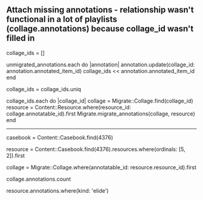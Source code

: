 
Attach missing annotations  - relationship wasn't functional in a lot of playlists (collage.annotations) because collage_id wasn't filled in 
-----------------

collage_ids = []

unmigrated_annotations.each do |annotation|
  annotation.update(collage_id: annotation.annotated_item_id)
  collage_ids << annotation.annotated_item_id
end

collage_ids = collage_ids.uniq

collage_ids.each do |collage_id|
  collage = Migrate::Collage.find(collage_id)
  resource = Content::Resource.where(resource_id: collage.annotatable_id).first
  Migrate.migrate_annotations(collage, resource)
end

--------------------
casebook = Content::Casebook.find(4376)

resource = Content::Casebook.find(4376).resources.where(ordinals: [5, 2]).first

collage = Migrate::Collage.where(annotatable_id: resource.resource_id).first

collage.annotations.count

resource.annotations.where(kind: 'elide')

